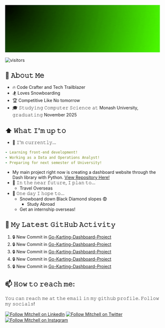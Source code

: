 <img src="https://raw.githubusercontent.com/Sketchy2/Sketchy2/master/header.gif" alt="// Mitchell Whitten" title="// Mitchell Whitten"/>

![visitors](https://vbr.wocr.tk/badge?page_id=Sketchy2.Sketchy2&color=00cf00)

## :book: 𝙰𝚋𝚘𝚞𝚝 𝙼𝚎
- 🔥 Code Crafter and Tech Trailblazer
- 🏂 Loves Snowboarding
- 🏆 Competitive Like No tomorrow
- 🎓 𝚂𝚝𝚞𝚍𝚢𝚒𝚗𝚐 𝙲𝚘𝚖𝚙𝚞𝚝𝚎𝚛 𝚂𝚌𝚒𝚎𝚗𝚌𝚎 𝚊𝚝 Monash University, 𝚐𝚛𝚊𝚍𝚞𝚊𝚝𝚒𝚗𝚐 November 2025

## ⬆ 𝚆𝚑𝚊𝚝 𝙸'𝚖 𝚞𝚙 𝚝𝚘
- 🔨 𝙸'𝚖 𝚌𝚞𝚛𝚛𝚎𝚗𝚝𝚕𝚢...
```yaml
- Learning front-end development!
- Working as a Data and Operations Analyst!
- Preparing for next semester of University!
```
  - My main project right now is creating a dashboard website through the Dash library with Python.  [View Repository Here!](https://github.com/Sketchy2/Go-Karting-Dashboard-Project)
- 🎯 𝙸𝚗 𝚝𝚑𝚎 𝚗𝚎𝚊𝚛 𝚏𝚞𝚝𝚞𝚛𝚎, 𝙸 𝚙𝚕𝚊𝚗 𝚝𝚘...
  - Travel Overseas
- 🤞 𝙾𝚗𝚎 𝚍𝚊𝚢 𝙸 𝚑𝚘𝚙𝚎 𝚝𝚘...
  - Snowboard down Black Diamond slopes 😨  
	- Study Abroad 
  - Get an internship overseas!

## 🔔 𝙼𝚢 𝙻𝚊𝚝𝚎𝚜𝚝 𝙶𝚒𝚝𝙷𝚞𝚋 𝙰𝚌𝚝𝚒𝚟𝚒𝚝𝚢
<!--START_SECTION:activity-->
1. 🔒 New Commit in [Go-Karting-Dashboard-Project](https://github.com/Sketchy2/Go-Karting-Dashboard-Project)
2. 🔒 New Commit in [Go-Karting-Dashboard-Project](https://github.com/Sketchy2/Go-Karting-Dashboard-Project)
3. 🔒 New Commit in [Go-Karting-Dashboard-Project](https://github.com/Sketchy2/Go-Karting-Dashboard-Project)
4. 🔒 New Commit in [Go-Karting-Dashboard-Project](https://github.com/Sketchy2/Go-Karting-Dashboard-Project)
5. 🔒 New Commit in [Go-Karting-Dashboard-Project](https://github.com/Sketchy2/Go-Karting-Dashboard-Project)
<!--END_SECTION:activity-->


## 📫 𝙷𝚘𝚠 𝚝𝚘 𝚛𝚎𝚊𝚌𝚑 𝚖𝚎:
𝚈𝚘𝚞 𝚌𝚊𝚗 𝚛𝚎𝚊𝚌𝚑 𝚖𝚎 𝚊𝚝 𝚝𝚑𝚎 𝚎𝚖𝚊𝚒𝚕 𝚒𝚗 𝚖𝚢 𝚐𝚒𝚝𝚑𝚞𝚋 𝚙𝚛𝚘𝚏𝚒𝚕𝚎. 𝙵𝚘𝚕𝚕𝚘𝚠 𝚖𝚢 𝚜𝚘𝚌𝚒𝚊𝚕𝚜!

[<img src="https://raw.githubusercontent.com/Sketchy2/Sketchy2/master/socials/linkedin.png" height="40em" align="center" alt="Follow Mitchell on LinkedIn" title="Follow Mitchell on LinkedIn"/>](https://www.linkedin.com/in/mitchell-whitten-847365233/)
[<img src="https://raw.githubusercontent.com/Sketchy2/Sketchy2/master/socials/twitter.png" height="40em" align="center" alt="Follow Mitchell on Twitter" title="Follow Mitchell on Twitter"/>](https://twitter.com/SketchyR6)
[<img src="https://raw.githubusercontent.com/Sketchy2/Sketchy2/master/socials/instagram.png" height="40em" align="center" alt="Follow Mitchell on Instagram" title="Follow Mitchell on Instagram"/>](https://www.instagram.com/mltchellwhitten/)